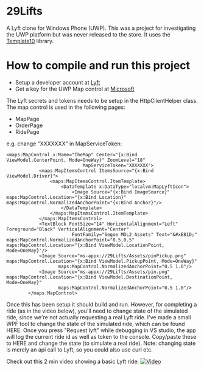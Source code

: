 # 29Lifts
A Lyft clone for Windows Phone (UWP). This was a project for investigating the UWP platform but was never released to the store. It uses the [Template10](https://github.com/Windows-XAML/Template10) library.


# How to compile and run this project
* Setup a developer account at [Lyft](https://www.lyft.com/developers)
* Get a key for the UWP Map control at [Microsoft](https://docs.microsoft.com/en-us/windows/uwp/maps-and-location/authentication-key)

The Lyft secrets and tokens needs to be setup in the HttpClientHelper class. The map control is used in the following pages:
* MapPage 
* OrderPage 
* RidePage

e.g. change "XXXXXXX" in MapServiceToken:
```XAML
<maps:MapControl x:Name="TheMap" Center="{x:Bind ViewModel.CenterPoint, Mode=OneWay}" ZoomLevel="18" 
                            MapServiceToken="XXXXXXX">
            <maps:MapItemsControl ItemsSource="{x:Bind ViewModel.Driver}">
                <maps:MapItemsControl.ItemTemplate>
                    <DataTemplate x:DataType="localvm:MapLyftIcon">
                        <Image Source="{x:Bind ImageSource}" maps:MapControl.Location="{x:Bind Location}" maps:MapControl.NormalizedAnchorPoint="{x:Bind Anchor}"/>
                    </DataTemplate>
                </maps:MapItemsControl.ItemTemplate>
            </maps:MapItemsControl>
            <TextBlock FontSize="14" HorizontalAlignment="Left" Foreground="Black" VerticalAlignment="Center" 
                        FontFamily="Segoe MDL2 Assets" Text="&#xE81D;" maps:MapControl.NormalizedAnchorPoint="0.5,0.5" maps:MapControl.Location="{x:Bind ViewModel.LocationPoint, Mode=OneWay}"/>
            <Image Source="ms-appx://29Lifts/Assets/pinPickup.png" maps:MapControl.Location="{x:Bind ViewModel.PickupPoint, Mode=OneWay}"
                   maps:MapControl.NormalizedAnchorPoint="0.5 1.0"/>
            <Image Source="ms-appx://29Lifts/Assets/pin.png" maps:MapControl.Location="{x:Bind ViewModel.DestinationPoint, Mode=OneWay}"
                   maps:MapControl.NormalizedAnchorPoint="0.5 1.0"/>
        </maps:MapControl>
```

Once this has been setup it should build and run. However, for completing a ride (as in the video below), you'll need to change state of the simulated ride, since we're not actually requesting a real Lyft ride. I've made a small WPF tool to change the state of the simulated ride, which can be found HERE. Once you press "Request lyft" while debugging in VS studio, the app will log the current ride id as well as token to the console. Copy/paste these to HERE and change the state (to simulate a real ride). Note: changing state is merely an api call to Lyft, so you could also use curl etc.


Check out this 2 min video showing a basic Lyft ride:
[![Video](https://img.youtube.com/vi/ZUbiNLOy4mc/maxresdefault.jpg)](https://youtu.be/ZUbiNLOy4mc)
